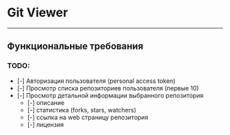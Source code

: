 # **Git Viewer**
-------------------------

## Функциональные требования
### TODO:
- [-] Авторизация пользователя (personal access token)
- [-] Просмотр списка репозиториев пользователя (первые 10)
- [-] Просмотр детальной информации выбранного репозитория
    - [-] описание
    - [-] статистика (forks, stars, watchers)
    - [-] ссылка на web страницу репозитория
    - [-] лицензия